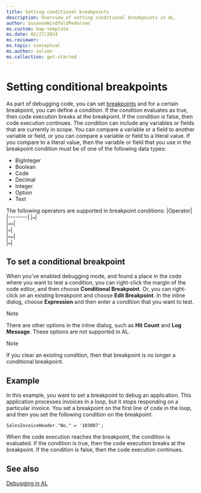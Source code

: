 ```yaml
---
title: Setting conditional breakpoints
description: Overview of setting conditional breakpoints in AL.
author: SusanneWindfeldPedersen
ms.custom: bap-template
ms.date: 02/27/2024
ms.reviewer: 
ms.topic: conceptual
ms.author: solsen
ms.collection: get-started
---
```


# Setting conditional breakpoints

As part of debugging code, you can set [breakpoints](devenv-debugging.md#breakpoints) and for a certain breakpoint, you can define a condition. If the condition evaluates as true, then code execution breaks at the breakpoint. If the condition is false, then code execution continues. The condition can include any variables or fields that are currently in scope. You can compare a variable or a field to another variable or field, or you can compare a variable or field to a literal value. If you compare to a literal value, then the variable or field that you use in the breakpoint condition must be of one of the following data types:

- BigInteger
- Boolean
- Code
- Decimal
- Integer
- Option
- Text

The following operators are supported in breakpoint conditions:
|Operator|
|--------|
|`=`|  
|`<>`|  
|`<`|  
|`<=`|  
|`=`|  

## To set a conditional breakpoint

When you've enabled debugging mode, and found a place in the code where you want to test a condition, you can right-click the margin of the code editor, and then choose **Conditional Breakpoint**. Or, you can right-click on an existing breakpoint and choose **Edit Breakpoint**. In the inline dialog, choose **Expression** and then enter a condition that you want to test.

> [!NOTE]  
> There are other options in the inline dialog, such as **Hit Count** and **Log Message**. These options are not supported in AL.

> [!NOTE]  
> If you clear an existing condition, then that breakpoint is no longer a conditional breakpoint.

## Example

In this example, you want to set a breakpoint to debug an application. This application processes invoices in a loop, but it stops responding on a particular invoice. You set a breakpoint on the first line of code in the loop, and then you set the following condition on the breakpoint.

```al
SalesInvoiceHeader."No." = '103007';  
```

When the code execution reaches the breakpoint, the condition is evaluated. If the condition is true, then the code execution breaks at the breakpoint. If the condition is false, then the code execution continues.

## See also

[Debugging in AL](devenv-debugging.md)  